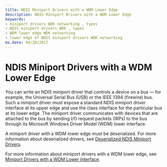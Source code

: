 ```yaml
---
title: NDIS Miniport Drivers with a WDM Lower Edge
description: NDIS Miniport Drivers with a WDM Lower Edge
keywords:
- miniport drivers WDK networking , types
- NDIS miniport drivers WDK , types
- WDM lower edge WDK networking
- lower edge of NDIS miniport drivers WDK networking
ms.date: 04/20/2017
---
```


# NDIS Miniport Drivers with a WDM Lower Edge





You can write an NDIS miniport driver that controls a device on a bus — for example, the Universal Serial Bus (USB) or the IEEE 1394 (firewire) bus. Such a miniport driver must expose a standard NDIS miniport driver interface at its upper edge and use the class interface for the particular bus at its lower edge. The miniport driver communicates with devices that are attached to the bus by sending I/O request packets (IRPs) to the bus through its Microsoft Windows Driver Model (WDM) lower interface.

A miniport driver with a WDM lower edge must be deserialized. For more information about deserialized drivers, see [Deserialized NDIS Miniport Drivers](deserialized-ndis-miniport-drivers.md).

For more information about miniport drivers with a WDM lower edge, see [Miniport Drivers with a WDM Lower Interface](miniport-drivers-with-a-wdm-lower-interface.md).

 

 






